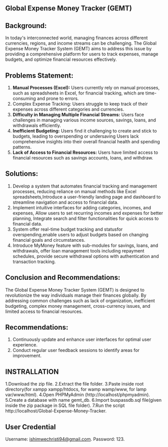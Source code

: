 **Global Expense Money Tracker (GEMT)**
----------------------------------------

**Background:**
---------------

In today's interconnected world, managing finances across different currencies, regions, and income
streams can be challenging. The Global Expense Money Tracker System (GEMT) aims to address this
issue by providing a comprehensive platform for users to track expenses, manage budgets, and optimize
financial resources effectively.

**Problems Statement:**
------------------------

1. **Manual Processes (Excel):** Users currently rely on manual processes, such as spreadsheets in
Excel, for financial tracking, which are time-consuming and prone to errors.
2. Complex Expense Tracking: Users struggle to keep track of their expenses across different
categories and currencies.
3. **Difficulty in Managing Multiple Financial Streams:** Users face challenges in managing various
income sources, savings, loans, and withdrawals efficiently.
4. **Inefficient Budgeting:** Users find it challenging to create and stick to budgets, leading to
overspending or undersaving Users lack comprehensive insights into their overall financial
health and spending patterns.
5. **Lack of Access to Financial Resources:** Users have limited access to financial resources such as
savings accounts, loans, and withdraw.

**Solutions:**
---------------

1. Develop a system that automates financial tracking and management processes, reducing
reliance on manual methods like Excel spreadsheets,Introduce a user-friendly landing page and
dashboard to streamline navigation and access to financial data.
2. Implement intuitive interfaces for adding categories, incomes, and expenses, Allow users to set
recurring incomes and expenses for better planning, Integrate search and filter functionalities
for quick access to financial data.
3. System offer real-time budget tracking and statusfor overspending,enable users to adjust
budgets based on changing financial goals and circumstances.
4. Introduce MyMoney feature with sub-modules for savings, loans, and withdrawals, offer loan
management tools including repayment schedules, provide secure withdrawal options with
authentication and transaction tracking.

**Conclusion and Recommendations:**
------------------------------------
The Global Expense Money Tracker System (GEMT) is designed to revolutionize the way individuals
manage their finances globally. By addressing common challenges such as lack of organization,
inefficient budgeting, complex money management, cross-currency issues, and limited access to
financial resources.

**Recommendations:**
---------------------
1. Continuously update and enhance user interfaces for optimal user experience.
2. Conduct regular user feedback sessions to identify areas for improvement.

**INSTRALLATION**
------------------
1.Download the zip file.
2.Extract the file folder.
3.Paste inside root directory(for xampp xampp/htdocs, for wamp wamp/www, for lamp var/www/html).
4.Open PHPMyAdmin (http://localhost/phpmyadmin).
5.Create a database with name gemt_db.
6.Import buspassdb.sql file(given inside the zip package in SQL file folder).
7.Run the script http://localhost/Global-Expense-Money-Tracker.

**User Credential**
-------------------

Username: ishimwechristi94@gmail.com.
Password: 123.

